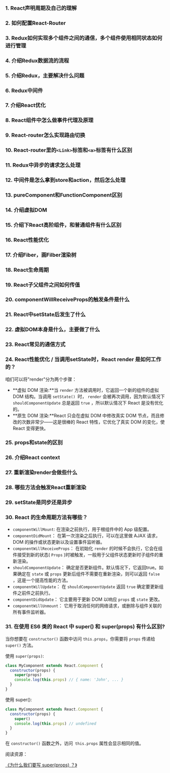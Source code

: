 ### 1. React声明周期及自己的理解

### 2. 如何配置React-Router

### 3. Redux如何实现多个组件之间的通信，多个组件使用相同状态如何进行管理

### 4. 介绍Redux数据流的流程

### 5. 介绍Redux，主要解决什么问题

### 6. Redux中间件

### 7. 介绍React优化

### 8. React组件中怎么做事件代理及原理

### 9. React-router怎么实现路由切换

### 10. React-router里的`<Link>`标签和`<a>`标签有什么区别

### 11. Redux中异步的请求怎么处理

### 12. 中间件是怎么拿到store和action，然后怎么处理

### 13. pureComponent和FunctionComponent区别

### 14. 介绍虚拟DOM

### 15. 介绍下React高阶组件，和普通组件有什么区别

### 16. React性能优化

### 17. 介绍Fiber，画Filber渲染树

### 18. React生命周期

### 19. React子父组件之间如何传值

### 20. componentWillReceiveProps的触发条件是什么

### 21. React中setState后发生了什么

### 22. 虚拟DOM本身是什么，主要做了什么

### 23. React常见的通信方式

### 24. React性能优化 / 当调用setState时，React render 是如何工作的？

咱们可以将"render"分为两个步骤：

* **虚拟 DOM 渲染:**当 `render` 方法被调用时，它返回一个新的组件的虚拟 DOM 结构。当调用 `setState() `时， `render` 会被再次调用，因为默认情况下 `shouldComponentUpdate` 总是返回 `true` ，所以默认情况下 React 是没有优化的。
* **原生 DOM 渲染:**React 只会在虚拟 DOM 中修改真实 DOM 节点，而且修改的次数非常少——这是很棒的 React 特性，它优化了真实 DOM 的变化，使 React 变得更快。

### 25. props和state的区别

### 26. 介绍React context

### 27. 重新渲染render会做些什么

### 28. 哪些方法会触发React重新渲染

### 29. setState是同步还是异步

### 30. React 的生命周期方法有哪些？

* `componentWillMount`: 在渲染之前执行，用于根组件中的 App 级配置。   
* `componentDidMount`： 在第一次渲染之后执行，可以在这里做 AJAX 请求，DOM 的操作或状态更新以及设置事件监听器。   
* `componentWillReceiveProps`： 在初始化 `render` 的时候不会执行，它会在组件接受到新的状态( `Props` )时被触发，一般用于父组件状态更新时子组件的重新渲染。   
* `shouldComponentUpdate`： 确定是否更新组件。默认情况下，它返回true。如果确定在 `state` 或 `props` 更新后组件不需要在重新渲染，则可以返回 `false` ，这是一个提高性能的方法。   
* `componentWillUpdate`： 在 `shouldComponentUpdate` 返回 `true` 确定要更新组件之前件之前执行。   
* `componentDidUpdate`： 它主要用于更新 DOM 以响应 `props` 或 `state` 更改。   
* `componentWillUnmount`： 它用于取消任何的网络请求，或删除与组件关联的所有事件监听器。   

### 31. 在使用 ES6 类的 React 中 super() 和 super(props) 有什么区别?

当你想要在 `constructor()` 函数中访问 `this.props`，你需要将 `props` 传递给 `super()` 方法。

使用 `super(props)`:

```js
class MyComponent extends React.Component {
  constructor(props) {
    super(props)
    console.log(this.props) // { name: 'John', ... }
  }
}
```

使用 super():

```js
class MyComponent extends React.Component {
  constructor(props) {
    super()
    console.log(this.props) // undefined
  }
}
```
在 `constructor()` 函数之外，访问` this.props` 属性会显示相同的值。

阅读资源：

[《为什么我们要写 super(props) ？》](https://overreacted.io/zh-hans/why-do-we-write-super-props/)

### 

### 

### 

### 

### 

### 

### 

### 

### 

### 

### 

### 

### 

### 

### 

### 

### 

### 

### 
